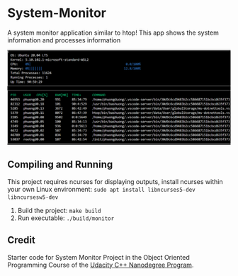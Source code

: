 # System-Monitor

A system monitor application similar to htop! This app shows the system information and processes information

![System Monitor](images/Screenshot.png)

## Compiling and Running
This project requires ncurses for displaying outputs, install ncurses within your own Linux environment: `sudo apt install libncurses5-dev libncursesw5-dev`

1. Build the project: `make build`
2. Run executable: `./build/monitor`

## Credit

Starter code for System Monitor Project in the Object Oriented Programming Course of the [Udacity C++ Nanodegree Program](https://www.udacity.com/course/c-plus-plus-nanodegree--nd213).